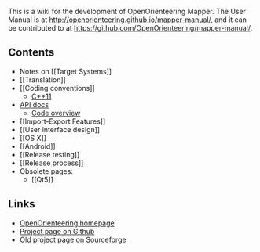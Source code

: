 This is a wiki for the development of OpenOrienteering Mapper. The User Manual is at http://openorienteering.github.io/mapper-manual/, and it can be contributed to at https://github.com/OpenOrienteering/mapper-manual/.

## Contents

  * Notes on [[Target Systems]]
  * [[Translation]]
  * [[Coding conventions]]
    * [C++11](Cxx11)
  * [API docs](http://openorienteering.github.io/api-docs/mapper/)
    * [Code overview](http://openorienteering.github.io/api-docs/mapper/code_overview.html) 
  * [[Import-Export Features]]
  * [[User interface design]]
  * [[OS X]] 
  * [[Android]] 
  * [[Release testing]] 
  * [[Release process]] 
  * Obsolete pages:
    * [[Qt5]] 

## Links

  * [OpenOrienteering homepage](http://oorienteering.org/)
  * [Project page on Github](http://github.com/OpenOrienteering/mapper/)
  * [Old project page on Sourceforge](http://sourceforge.net/projects/oorienteering/)

